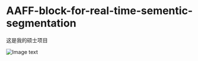 # AAFF-block-for-real-time-sementic-segmentation
这是我的硕士项目

![Image text](https://github.com/yucheng-china/AAFF-block-for-real-time-sementic-segmentation-/blob/master/5.png)
